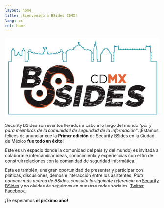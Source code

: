 ```yaml
---
layout: home
title: ¡Bienvenido a BSides CDMX!
lang: es
ref: home
---
```


![BSides CDMX](pictures/icons/logo_city.jpeg "BSides CDMX")

Security BSides son eventos llevados a cabo a lo largo del mundo *"por y para miembros de la comunidad de seguridad de la información"*. ¡Estamos felices de anunciar que la **Primer edición** de Security BSides en la Ciudad de México **fue todo un &eacute;xito**! 

Este es un espacio donde la comunidad del país (y del mundo) es invitada a colaborar e intercambiar ideas, conocimiento y experiencias con el fin de construir relaciones con la comunidad de seguridad informática.

Esta es también, una gran oportunidad de presentar y participar con pláticas, discusiones, demos e interacción entre los asistentes. *Para conocer más acerca de BSides, consulta la siguiente referencia en* [Security BSides](http://www.securitybsides.com/w/page/12194156/FrontPage) y no olvides de seguirnos en nuestras redes sociales. [Twitter](https://twitter.com/bsidescdmx) [Facebook](https://facebook.com/bsidescdmx).

¡Te esperamos **el pr&oacute;ximo año!**
